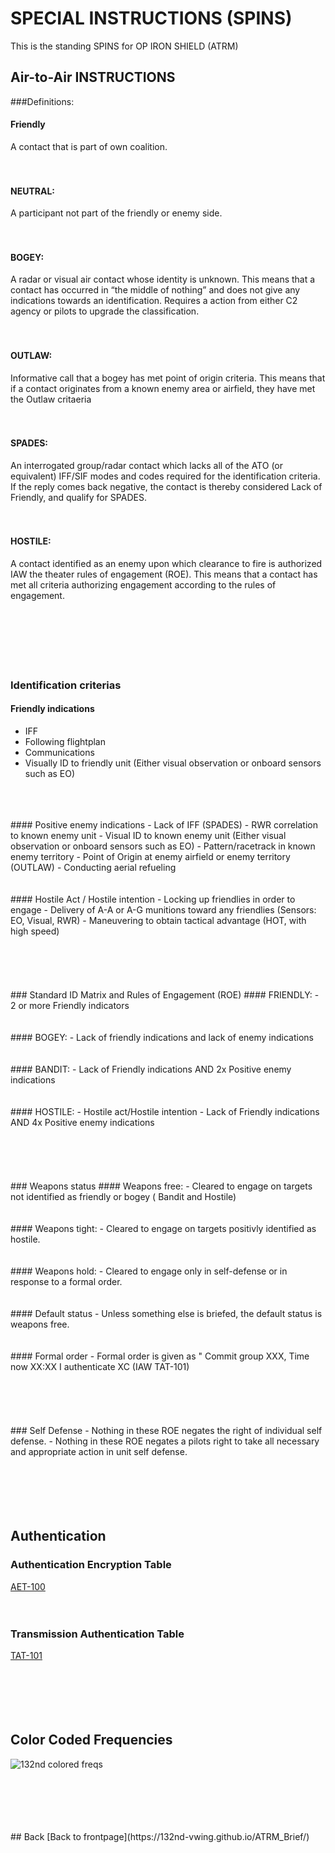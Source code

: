 # SPECIAL INSTRUCTIONS (SPINS)
This is the standing SPINS for OP IRON SHIELD  (ATRM)


## Air-to-Air INSTRUCTIONS

###Definitions:

#### Friendly 
A contact that is part of own coalition.
<br>
<br>
<br>
#### NEUTRAL:
A participant not part of the friendly or enemy side.
<br>
<br>
<br>
#### BOGEY:
A radar or visual air contact whose identity is unknown.
This means that a contact has occurred in “the middle of nothing” and does not give any 
indications towards an identification. Requires a action from either C2 agency or pilots to upgrade the classification.
<br>
<br>
<br>
#### OUTLAW:
Informative call that a bogey has met point of origin criteria.
This means that if a contact originates from a known enemy area or airfield, they have
met the Outlaw critaeria
<br>
<br>
<br>
#### SPADES: 
An interrogated group/radar contact which lacks all of the ATO (or
equivalent) IFF/SIF modes and codes required for the identification criteria.
 If the reply comes back negative, the
contact is thereby considered Lack of Friendly, and qualify for SPADES.
<br>
<br>
<br>
#### HOSTILE:
A contact identified as an enemy upon which clearance to fire is
authorized IAW the theater rules of engagement (ROE).
This means that a contact has met all criteria authorizing engagement according to the
rules of engagement.
<br>
<br> 
<br>
<br>
<br>
<br>
<br>
### Identification criterias
#### Friendly indications
- IFF
- Following flightplan
- Communications
- Visually ID to friendly unit (Either visual observation or onboard sensors such as EO)
<br>
<br>
<br>
#### Positive enemy indications
- Lack of IFF (SPADES)
- RWR correlation to known enemy unit
- Visual ID to known enemy unit (Either visual observation or onboard sensors such as EO)
- Pattern/racetrack in known enemy territory
- Point of Origin at enemy airfield or enemy territory (OUTLAW)
- Conducting aerial refueling
<br>
<br>
<br>
#### Hostile Act / Hostile intention
- Locking up friendlies in order to engage
- Delivery of A-A or A-G munitions toward any friendlies  (Sensors: EO, Visual, RWR)
- Maneuvering to obtain tactical advantage (HOT, with high speed)
<br>
<br>
<br>
<br>
<br>
<br>
### Standard ID Matrix and Rules of Engagement (ROE)
#### FRIENDLY:
- 2 or more Friendly indicators
<br>
<br>
<br>
#### BOGEY:
- Lack of friendly indications and lack of enemy indications
<br>
<br>
<br>
#### BANDIT:
- Lack of Friendly indications AND 2x Positive enemy indications
<br>
<br>
<br>
#### HOSTILE:
- Hostile act/Hostile intention 
- Lack of Friendly indications AND 4x Positive enemy indications
<br>
<br>
<br>
<br>
<br>
<br>
### Weapons status
#### Weapons free:
- Cleared to engage on targets not identified as friendly or bogey ( Bandit and Hostile)
<br>
<br>
<br>
#### Weapons tight:
- Cleared to engage on targets positivly identified as hostile.
<br>
<br>
<br>
#### Weapons hold:
- Cleared to engage only in self-defense or in response to a formal order.
<br>
<br>
<br>
#### Default status
- Unless something else is briefed, the default status is weapons free.
<br>
<br>
<br>
#### Formal order
- Formal order is given as " Commit group XXX, Time now XX:XX I authenticate XC (IAW TAT-101)
<br>
<br>
<br>
<br>
<br>
<br>
### Self Defense
- Nothing in these ROE negates the right of individual self defense. 
- Nothing in these ROE negates a pilots right to take all necessary and appropriate action in unit self defense.
<br>
<br>
<br>
<br>
<br>
<br>

## Authentication
### Authentication Encryption Table
[AET-100](https://www.dropbox.com/s/b6mbo7fw2wvnkfi/AET-100_RAMROD_v1.1.pdf?dl=0)
<br>
<br>
<br>
### Transmission Authentication Table
[TAT-101](https://www.dropbox.com/s/6aplu5oktunvclm/TAT-101_V1.2.pdf?dl=0)
<br>
<br>
<br>
<br>
<br>
<br>
## Color Coded Frequencies

![132nd colored freqs](/ATRM_Brief/Files/Pictures/Frequencys.PNG)


<br>
<br>
<br>
<br>
<br>
## Back
[Back to frontpage](https://132nd-vwing.github.io/ATRM_Brief/)